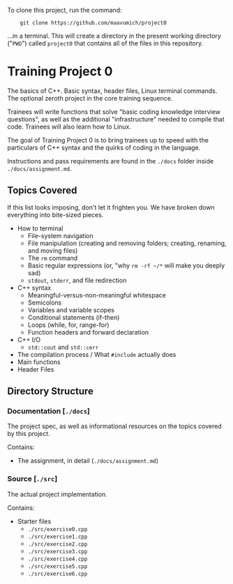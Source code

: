 To clone this project, run the command:

		git clone https://github.com/maavumich/project0

...in a terminal. This will create a directory in the present working
directory ("`PWD`") called `project0` that contains all of the files in
this repository.

# Training Project 0

The basics of C++. Basic syntax, header files, Linux terminal
commands. The optional zeroth project in the core training sequence.

Trainees will write functions that solve "basic coding knowledge interview
questions", as well as the additional "infrastructure" needed to compile
that code. Trainees will also learn how to Linux.

The goal of Training Project 0 is to bring trainees up to speed with the
particulars of C++ syntax and the quirks of coding in the language.

Instructions and pass requirements are found in the `./docs` folder inside
`./docs/assignment.md`.

## Topics Covered

If this list looks imposing, don't let it frighten you. We have broken down everything into bite-sized pieces.

* How to terminal
	* File-system navigation
	* File manipulation (creating and removing folders; creating, renaming,
	  and moving files)
	* The `rm` command
	* Basic regular expressions (or, "why `rm -rf ~/*` will make you deeply sad)
	* `stdout`, `stderr`, and file redirection
* C++ syntax
	* Meaningful-versus-non-meaningful whitespace
	* Semicolons
	* Variables and variable scopes
	* Conditional statements (if-then)
	* Loops (while, for, range-for)
	* Function headers and forward declaration
* C++ I/O
	* `std::cout` and `std::cerr`
* The compilation process / What `#include` actually does
* Main functions
* Header Files

## Directory Structure

### Documentation 			[`./docs`]

The project spec, as well as informational resources on the topics covered
by this project.

Contains:
* The assignment, in detail (`./docs/assignment.md`)

### Source					[`./src`]

The actual project implementation.

Contains:
* Starter files
	* `./src/exercise0.cpp`
	* `./src/exercise1.cpp`
	* `./src/exercise2.cpp`
	* `./src/exercise3.cpp`
	* `./src/exercise4.cpp`
	* `./src/exercise5.cpp`
	* `./src/exercise6.cpp`

